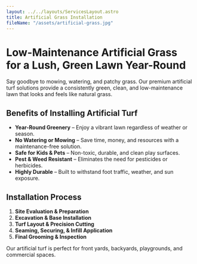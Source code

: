 ```yaml
---
layout: ../../layouts/ServicesLayout.astro
title: Artificial Grass Installation
fileName: "/assets/artificial-grass.jpg"
---
```


# Low-Maintenance Artificial Grass for a Lush, Green Lawn Year-Round

Say goodbye to mowing, watering, and patchy grass. Our premium artificial turf solutions provide a consistently green, clean, and low-maintenance lawn that looks and feels like natural grass.

## Benefits of Installing Artificial Turf

- **Year-Round Greenery** – Enjoy a vibrant lawn regardless of weather or season.
- **No Watering or Mowing** – Save time, money, and resources with a maintenance-free solution.
- **Safe for Kids & Pets** – Non-toxic, durable, and clean play surfaces.
- **Pest & Weed Resistant** – Eliminates the need for pesticides or herbicides.
- **Highly Durable** – Built to withstand foot traffic, weather, and sun exposure.

## Installation Process

1. **Site Evaluation & Preparation**  
2. **Excavation & Base Installation**  
3. **Turf Layout & Precision Cutting**  
4. **Seaming, Securing, & Infill Application**  
5. **Final Grooming & Inspection**

Our artificial turf is perfect for front yards, backyards, playgrounds, and commercial spaces.
